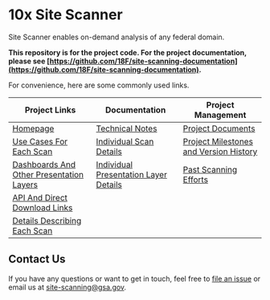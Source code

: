 # 10x Site Scanner 

Site Scanner enables on-demand analysis of any federal domain.

**This repository is for the project code.  For the project documentation, please see [https://github.com/18F/site-scanning-documentation](https://github.com/18F/site-scanning-documentation).**  

For convenience, here are some commonly used links.  


|  Project Links | Documentation  | Project Management  | 
|---|---|---|
|  [Homepage](https://site-scanning.app.cloud.gov/)  |  [Technical Notes](https://github.com/18F/site-scanning/tree/master/docs) | [Project Documents](https://github.com/18F/site-scanning-documentation/tree/master/project-management)  | 
| [Use Cases For Each Scan](https://site-scanning.app.cloud.gov/use-cases/)  | [Individual Scan Details](https://github.com/18F/site-scanning-documentation/tree/master/scans)  | [Project Milestones and Version History](https://github.com/18F/site-scanning-documentation/blob/master/project-management/project-milestones-version-history.md) |
| [Dashboards And Other Presentation Layers](https://site-scanning.app.cloud.gov/presentation-layers/)  | [Individual Presentation Layer Details](https://github.com/18F/site-scanning-documentation/tree/master/presentation-layers)  | [Past Scanning Efforts](https://github.com/18F/site-scanning-documentation/blob/master/project-management/project-history.md) |
| [API And Direct Download Links](https://site-scanning.app.cloud.gov/downloads/)  | []()  | []()  |  
| [Details Describing Each Scan](https://site-scanning.app.cloud.gov/scans/)  | []()  | []()  | 

## Contact Us

If you have any questions or want to get in touch, feel free to [file an issue](https://github.com/18F/site-scanning/issues) or email us at site-scanning@gsa.gov.  
